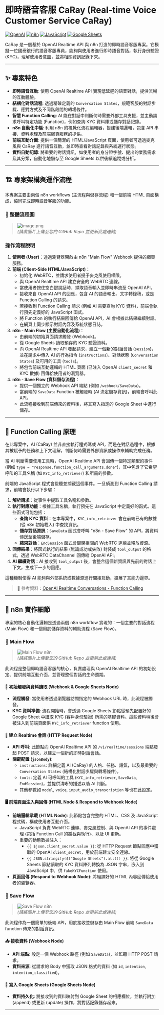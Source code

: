 # 即時語音客服 CaRay (Real-time Voice Customer Service CaRay)

[![OpenAI](https://img.shields.io/badge/OpenAI-Realtime_API-412991?style=flat-square&logo=openai)](https://platform.openai.com/docs/guides/realtime-conversations)
[![n8n](https://img.shields.io/badge/n8n-Workflow_Automation-FF0000?style=flat-square&logo=n8n)](https://n8n.io/)
[![JavaScript](https://img.shields.io/badge/JavaScript-Client_Side-F7DF1E?style=flat-square&logo=javascript)](https://developer.mozilla.org/en-US/docs/Web/JavaScript)
[![Google Sheets](https://img.shields.io/badge/Google_Sheets-Data_Storage-34A853?style=flat-square&logo=googlesheets)](https://www.google.com/sheets/about/)

CaRay 是一個基於 OpenAI Realtime API 與 n8n 打造的即時語音客服專案。它模擬一位國泰銀行的語音客服專員，能夠與使用者進行即時語音對話，執行身份驗證 (KYC)，理解使用者意圖，並將相關資訊記錄下來。

---

## ✨ 專案特色

-   **即時語音互動**: 使用 OpenAI Realtime API 實現低延遲的語音對話，提供流暢的互動體驗。
-   **結構化對話流程**: 透過精確定義的 `Conversation States`，規範客服的對話步驟、應對方式及不同階段間的轉場條件。
-   **智慧 Function Calling**: AI 能在對話中判斷何時需要外部工具支援，並主動請求呼叫特定功能 (Function)，例如查詢 KYC 資料庫或儲存對話記錄。
-   **n8n 自動化中樞**: 利用 n8n 的視覺化流程編輯器，搭建後端邏輯，包含 API 串接、資料處理及前端網頁服務的提供。
-   **前端互動介面**: 提供一個簡潔的 HTML/JavaScript 頁面，使用者可透過麥克風與 CaRay 進行語音互動，並即時查看對話記錄與系統運行狀態。
-   **資料自動記錄**: 將重要的對話資訊，如使用者的身分證字號、提出的業務需求及其分類，自動化地儲存至 Google Sheets 以供後續追蹤或分析。

---

## 🏗️ 專案架構與運作流程

本專案主要由兩個 n8n workflows (主流程與儲存流程) 和一個前端 HTML 頁面構成，協同完成即時語音客服的功能。

### 🔁 整體流程圖

> ![image.png](流程圖.png)  
> *(請將圖片上傳至您的 GitHub Repo 並更新此處連結)*

### 操作流程說明

1.  **使用者 (User)**：透過瀏覽器開啟由 n8n "Main Flow" Webhook 提供的網頁服務。
2.  **前端 (Client-Side HTML/JavaScript)**：
    *   初始化 WebRTC，並請求使用者授予麥克風使用權限。
    *   與 OpenAI Realtime API 建立安全的 WebRTC 連線。
    *   當使用者按住空白鍵說話時，擷取語音輸入並即時串流至 OpenAI API。
    *   接收來自 OpenAI API 的回應，包含 AI 的語音輸出、文字轉錄稿，或是 Function Calling 的請求。
    *   若接收到 Function Calling 請求 (例如 AI 需要查詢 KYC 資料)，前端會執行預先定義好的 JavaScript 函式。
    *   將 Function 的執行結果回傳給 OpenAI API，AI 會根據此結果繼續對話。
    *   在網頁上同步顯示對話內容及系統狀態日誌。
3.  **n8n - Main Flow (主要自動化流程)**：
    *   由前端的初始頁面請求觸發 (Webhook)。
    *   從 Google Sheets 讀取預存的 KYC 驗證資料。
    *   向 OpenAI Realtime API 發起請求，建立一個新的對話會話 (`session`)，並在請求中傳入 AI 的行為指令 (`instructions`)、對話狀態 (`Conversation States`) 及可用的工具 (`tools`)。
    *   將包含前端互動邏輯的 HTML 頁面 (已注入 OpenAI `client_secret` 和 KYC 數據) 回傳給使用者的瀏覽器。
4.  **n8n - Save Flow (資料儲存流程)**：
    *   提供一個獨立的 Webhook API 端點 (例如 `/webhook/SaveData`)。
    *   當前端的 `SaveData` Function 被觸發時 (AI 決定儲存資訊)，前端會呼叫此 API。
    *   此流程接收到前端傳來的資料後，將其寫入指定的 Google Sheet 中進行儲存。

---

## 🧠 Function Calling 原理

在此專案中，AI (CaRay) 並非直接執行程式碼或 API，而是在對話過程中，根據其被賦予的任務和上下文理解，判斷何時需要外部資訊或操作來輔助完成任務。

當 AI 判斷需要使用工具時，OpenAI Realtime API 會回傳一個特定類型的事件 (例如 `type = "response.function_call_arguments.done"`)，其中包含了它希望呼叫的工具名稱 (如 `KYC_info_retriever`) 和所需的參數。

前端的 JavaScript 程式會監聽並攔截這個事件。一旦偵測到 Function Calling 請求，前端會執行以下步驟：

1.  **解析請求**：從事件中提取工具名稱和參數。
2.  **執行對應功能**：根據工具名稱，執行預先在 JavaScript 中定義好的函式。這些函式可能包括：
    *   **查詢 KYC 資料**：在本專案中，`KYC_info_retriever` 會在前端已有的數據 (從 n8n 初始載入) 中查找資訊。
    *   **儲存對話資訊**：`SaveData` 函式會呼叫 "n8n - Save Flow" 的 API，將資料傳送至後端儲存。
    *   **結束對話**：`EndSession` 函式會關閉相關的 WebRTC 連線並釋放資源。
3.  **回傳結果**：將函式執行的結果 (無論成功或失敗) 封裝成 `tool_output` 的格式，透過 WebRTC DataChannel 回傳給 OpenAI API。
4.  **AI 繼續對話**：AI 接收到 `tool_output` 後，會整合這個新資訊與先前的對話上下文，生成下一步的回應。

這種機制使得 AI 能夠與外部系統或數據源進行間接互動，擴展了其能力邊界。

> 📖 參考資料：[OpenAI Realtime Conversations - Function Calling](https://platform.openai.com/docs/guides/realtime-conversations#function-calling)

---

## 🔧 n8n 實作細節

專案的核心自動化邏輯是透過兩個 n8n workflow 實現的：一個主要的對話流程 (Main Flow) 和一個用於儲存資料的輔助流程 (Save Flow)。

### 🔹 Main Flow

> ![Main Flow n8n](Main_flow.png)  
> *(請將圖片上傳至您的 GitHub Repo 並更新此處連結)*

此流程是整個即時語音客服的核心，負責處理與 OpenAI Realtime API 的初始設定、提供前端互動介面，並管理整個對話的生命週期。

#### 📌 初始觸發與資料讀取 (Webhook & Google Sheets Node)

*   **流程觸發**: 當使用者透過瀏覽器訪問指定的 Webhook URL 時，此流程被觸發。
*   **KYC 資料準備**: 流程開始時，會透過 Google Sheets 節點從預先配置好的 Google Sheet 中讀取 KYC (客戶身份驗證) 所需的基礎資料。這些資料稍後會被注入到前端頁面供 `KYC_info_retriever` function 使用。

#### 🔗 建立 Realtime 會話 (HTTP Request Node)

*   **API 呼叫**: 此節點向 OpenAI Realtime API 的 `/v1/realtime/sessions` 端點發起 POST 請求，以建立一個新的即時對話會話。
*   **關鍵配置 (`jsonBody`)**:
    *   `instructions`: 詳細定義 AI (CaRay) 的人格、任務、語氣，以及最重要的 `Conversation States` (結構化對話步驟與轉場條件)。
    *   `tools`: 定義 AI 可呼叫的工具 (`KYC_info_retriever`, `SaveData`, `EndSession`)，並提供清晰的描述以助 AI 判斷。
    *   其他參數如 `model`, `voice`, `input_audio_transcription` 等也在此設定。

#### 🖥️ 前端頁面注入與回傳 (HTML Node & Respond to Webhook Node)

*   **前端邏輯承載 (HTML Node)**: 此節點包含完整的 HTML、CSS 及 JavaScript 程式碼，構成使用者互動介面。
    *   JavaScript 負責 WebRTC 連線、麥克風控制、與 OpenAI API 的事件處理 (包括 Function Call 的攔截與執行)、以及 UI 更新。
    *   重要的動態數據注入：
        *   `{{ $json.client_secret.value }}`: 從 HTTP Request 節點回應中獲取的 OpenAI `client_secret`，用於前端建立安全連線。
        *   `{{ JSON.stringify($("Google Sheets").all()) }}`: 將從 Google Sheets 節點讀取的 KYC 資料陣列轉換為 JSON 字串，嵌入到 JavaScript 中，供 `fakeKYCFunction` 使用。
*   **頁面回傳 (Respond to Webhook Node)**: 將組譯好的 HTML 內容回傳給使用者的瀏覽器。

### 🔹 Save Flow

> ![Save Flow n8n](Save_flow.png)  
> *(請將圖片上傳至您的 GitHub Repo 並更新此處連結)*

此流程作為一個簡單的後端 API，用於接收並儲存由 Main Flow 前端 `SaveData` function 傳來的對話資訊。

#### 📥 接收資料 (Webhook Node)

*   **API 端點**: 設定一個 Webhook 路徑 (例如 `SaveData`)，並監聽 HTTP POST 請求。
*   **資料來源**: 從請求的 Body 中獲取 JSON 格式的資料 (如 `id`, `intention`, `intention_classified`)。

#### 📝 寫入 Google Sheets (Google Sheets Node)

*   **資料持久化**: 將接收到的資料映射到 Google Sheet 的相應欄位，並執行附加 (append) 或更新 (update) 操作，將對話記錄儲存起來。

---
